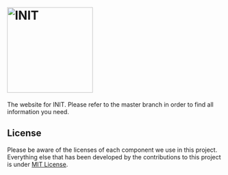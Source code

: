 # <img src="http://rawgithub.com/drublic/init/v1.0.0/logo.svg" alt="INIT" title="INIT" width="200">

The website for INIT. Please refer to the master branch in order to find all
information you need.

## License

Please be aware of the licenses of each component we use in this project.
Everything else that has been developed by the contributions to this project is
under [MIT License](LICENSE.md).
